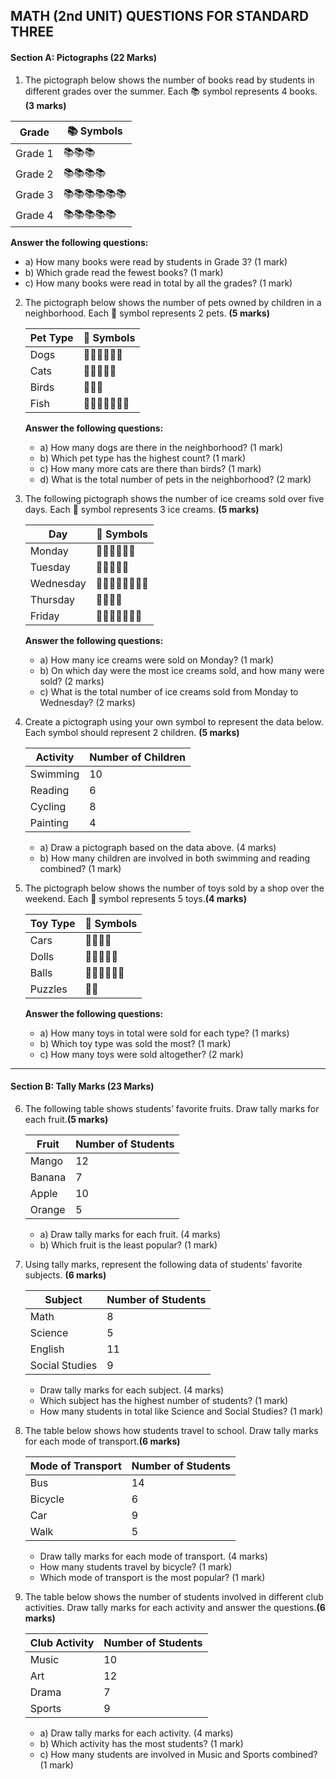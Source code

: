 ## MATH (2nd UNIT) QUESTIONS FOR STANDARD THREE

#### **Section A: Pictographs (22 Marks)**

1.  The pictograph below shows the number of books read by students in different grades over the summer. Each 📚 symbol represents 4 books. **(3 marks)**

   | **Grade** | 📚 Symbols           |
   |-----------|----------------------|
   | Grade 1   | 📚📚📚               |
   | Grade 2   | 📚📚📚📚             |
   | Grade 3   | 📚📚📚📚📚📚      |
   | Grade 4   | 📚📚📚📚📚         |
   
   **Answer the following questions:**
   - a) How many books were read by students in Grade 3? (1 mark)
   - b) Which grade read the fewest books? (1 mark)
   - c) How many books were read in total by all the grades? (1 mark)

2. The pictograph below shows the number of pets owned by children in a neighborhood. Each 🐾 symbol represents 2 pets. **(5 marks)** 

   | **Pet Type** | 🐾 Symbols       |
   |--------------|------------------|
   | Dogs         | 🐾🐾🐾🐾🐾🐾  |
   | Cats         | 🐾🐾🐾🐾🐾      |
   | Birds        | 🐾🐾🐾          |
   | Fish         | 🐾🐾🐾🐾🐾🐾🐾 |
   
   **Answer the following questions:**
   - a) How many dogs are there in the neighborhood? (1 mark)
   - b) Which pet type has the highest count? (1 mark)
   - c) How many more cats are there than birds? (1 mark)
   - d) What is the total number of pets in the neighborhood? (2 mark)

3. The following pictograph shows the number of ice creams sold over five days. Each 🍦 symbol represents 3 ice creams. **(5 marks)** 

   | **Day** | 🍦 Symbols           |
   |---------|----------------------|
   | Monday  | 🍦🍦🍦🍦🍦🍦      |
   | Tuesday | 🍦🍦🍦🍦🍦         |
   | Wednesday | 🍦🍦🍦🍦🍦🍦🍦🍦 |
   | Thursday  | 🍦🍦🍦🍦         |
   | Friday    | 🍦🍦🍦🍦🍦🍦🍦   |
   
   **Answer the following questions:**
   - a) How many ice creams were sold on Monday? (1 mark)
   - b) On which day were the most ice creams sold, and how many were sold? (2 marks)
   - c) What is the total number of ice creams sold from Monday to Wednesday? (2 marks)

4. Create a pictograph using your own symbol to represent the data below. Each symbol should represent 2 children. **(5 marks)** 

   | **Activity**     | **Number of Children** |
   |------------------|------------------------|
   | Swimming         | 10                     |
   | Reading          | 6                      |
   | Cycling          | 8                      |
   | Painting         | 4                      |

   - a) Draw a pictograph based on the data above. (4 marks)
   - b) How many children are involved in both swimming and reading combined? (1 mark)

5. The pictograph below shows the number of toys sold by a shop over the weekend. Each 🧸 symbol represents 5 toys.**(4 marks)** 

   | **Toy Type**  | 🧸 Symbols              |
   |---------------|-------------------------|
   | Cars          | 🧸🧸🧸🧸               |
   | Dolls         | 🧸🧸🧸🧸🧸             |
   | Balls         | 🧸🧸🧸🧸🧸🧸          |
   | Puzzles       | 🧸🧸                   |

   **Answer the following questions:**
   - a) How many toys in total were sold for each type? (1 marks)
   - b) Which toy type was sold the most? (1 mark)
   - c) How many toys were sold altogether? (2 mark)

---

#### **Section B: Tally Marks (23 Marks)**

6. The following table shows students’ favorite fruits. Draw tally marks for each fruit.**(5 marks)** 

   | **Fruit** | **Number of Students** |
   |-----------|------------------------|
   | Mango     | 12                     |
   | Banana    | 7                      |
   | Apple     | 10                     |
   | Orange    | 5                      |

   - a) Draw tally marks for each fruit. (4 marks)
   - b) Which fruit is the least popular? (1 mark)

7. Using tally marks, represent the following data of students’ favorite subjects. **(6 marks)** 

   | **Subject**   | **Number of Students** |
   |---------------|------------------------|
   | Math          | 8                      |
   | Science       | 5                      |
   | English       | 11                     |
   | Social Studies| 9                      |

   - Draw tally marks for each subject. (4 marks)
   - Which subject has the highest number of students? (1 mark)
   - How many students in total like Science and Social Studies? (1 mark)

8. The table below shows how students travel to school. Draw tally marks for each mode of transport.**(6 marks)** 

   | **Mode of Transport** | **Number of Students** |
   |-----------------------|------------------------|
   | Bus                   | 14                     |
   | Bicycle               | 6                      |
   | Car                   | 9                      |
   | Walk                  | 5                      |

   - Draw tally marks for each mode of transport. (4 marks)
   - How many students travel by bicycle? (1 mark)
   - Which mode of transport is the most popular? (1 mark)

10. The table below shows the number of students involved in different club activities. Draw tally marks for each activity and answer the questions.**(6 marks)** 

    | **Club Activity** | **Number of Students** |
    |-------------------|------------------------|
    | Music             | 10                     |
    | Art               | 12                     |
    | Drama             | 7                      |
    | Sports            | 9                      |

    - a) Draw tally marks for each activity. (4 marks)
    - b) Which activity has the most students? (1 mark)
    - c) How many students are involved in Music and Sports combined? (1 mark)
